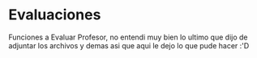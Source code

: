 # Evaluaciones
Funciones a Evaluar 
Profesor, no entendi muy bien lo ultimo que dijo de adjuntar los archivos y demas asi que aqui le dejo lo que pude hacer :'D
